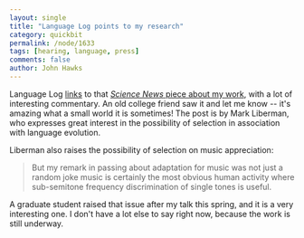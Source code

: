 ```yaml
---
layout: single 
title: "Language Log points to my research" 
category: quickbit
permalink: /node/1633
tags: [hearing, language, press] 
comments: false 
author: John Hawks 
---
```


Language Log <a href="http://languagelog.ldc.upenn.edu/nll/?p=555">links</a> to that <a href="http://johnhawks.net/node/1628"><i>Science News</i> piece about my work</a>, with a lot of interesting commentary. An old college friend saw it and let me know -- it's amazing what a small world it is sometimes! The post is by Mark Liberman, who expresses great interest in the possibility of selection in association with language evolution. 

Liberman also raises the possibility of selection on music appreciation:

<blockquote>But my remark in passing about adaptation for music was not just a random joke  music is certainly the most obvious human activity where sub-semitone frequency discrimination of single tones is useful. </blockquote>

A graduate student raised that issue after my talk this spring, and it is a very interesting one. I don't have a lot else to say right now, because the work is still underway. 

